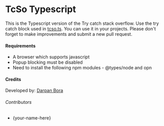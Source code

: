 # TcSo Typescript
This is the Typescript version of the Try catch stack overflow. Use the try catch block used in [tcso.ts](tcso.ts). You can use it in your projects. Please don't forget to make  improvements and submit a new pull request.

#### Requirements
* A browser which supports javascript
* Popup blocking must be disabled
* Need to install the following npm modules - @types/node and opn

#### Credits
Developed by: [Darpan Bora](https://github.com/darpanjbora/)

###### Contributors
* {your-name-here}
